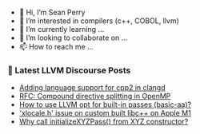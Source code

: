 - 👋 Hi, I’m Sean Perry
- 👀 I’m interested in compilers (c++, COBOL, llvm)
- 🌱 I’m currently learning ...
- 💞️ I’m looking to collaborate on ...
- 📫 How to reach me ...

<!---
s66perry/s66perry is a ✨ special ✨ repository because its `README.md` (this file) appears on your GitHub profile.
You can click the Preview link to take a look at your changes.
--->
### 📕 Latest LLVM Discourse Posts

<!-- DISCOURSE-LLVM:START -->
- [Adding language support for cpp2 in clangd](https://discourse.llvm.org/t/adding-language-support-for-cpp2-in-clangd/82434#post_4)
- [RFC: Compound directive splitting in OpenMP](https://discourse.llvm.org/t/rfc-compound-directive-splitting-in-openmp/81272#post_5)
- [How to use LLVM opt for built-in passes &lpar;basic-aa&rpar;?](https://discourse.llvm.org/t/how-to-use-llvm-opt-for-built-in-passes-basic-aa/82460#post_1)
- [&#39;xlocale.h&#39; issue on custom built libc++ on Apple M1](https://discourse.llvm.org/t/xlocale-h-issue-on-custom-built-libc-on-apple-m1/82414#post_4)
- [Why call initializeXYZPass&lpar;&rpar; from XYZ constructor?](https://discourse.llvm.org/t/why-call-initializexyzpass-from-xyz-constructor/80692#post_8)
<!-- DISCOURSE-LLVM:END -->
